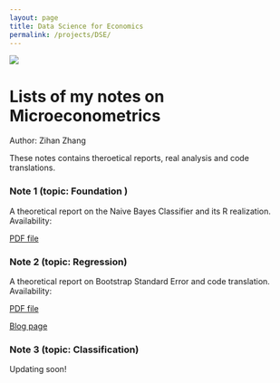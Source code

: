 ```yaml
---
layout: page
title: Data Science for Economics
permalink: /projects/DSE/
---
```

![](/static/projects/bjsubway.jpg)


# Lists of my notes on Microeconometrics

Author: Zihan Zhang

These notes contains theroetical reports, real analysis and code translations. 

### Note 1 (topic: Foundation )
A theoretical report on the Naive Bayes Classifier and its R realization.
Availability:

[PDF file]({{site.baseurl}}/assets/HW1_zzh.pdf)

### Note 2 (topic: Regression)
A theoretical report on Bootstrap Standard Error and code translation.
Availability:

[PDF file]({{site.baseurl}}/assets/HW1_zzh.pdf)

[Blog page](https://landbuland.github.io/moments/2019/03/23/Homework-2-for-Data-Analysis.html)

### Note 3 (topic: Classification)
Updating soon!
